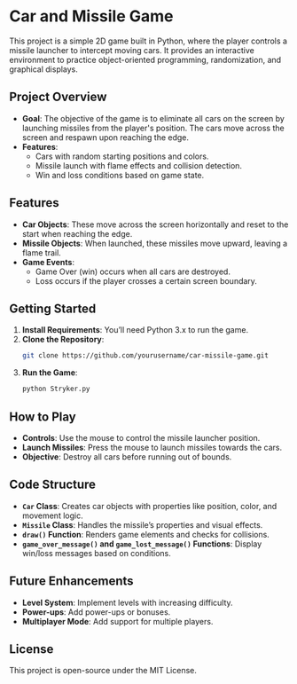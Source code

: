 # Car and Missile Game

This project is a simple 2D game built in Python, where the player controls a missile launcher to intercept moving cars. It provides an interactive environment to practice object-oriented programming, randomization, and graphical displays.

## Project Overview

- **Goal**: The objective of the game is to eliminate all cars on the screen by launching missiles from the player's position. The cars move across the screen and respawn upon reaching the edge.
- **Features**:
  - Cars with random starting positions and colors.
  - Missile launch with flame effects and collision detection.
  - Win and loss conditions based on game state.

## Features

- **Car Objects**: These move across the screen horizontally and reset to the start when reaching the edge.
- **Missile Objects**: When launched, these missiles move upward, leaving a flame trail.
- **Game Events**:
  - Game Over (win) occurs when all cars are destroyed.
  - Loss occurs if the player crosses a certain screen boundary.

## Getting Started

1. **Install Requirements**: You’ll need Python 3.x to run the game.
2. **Clone the Repository**:
    ```bash
    git clone https://github.com/yourusername/car-missile-game.git
    ```
3. **Run the Game**:
    ```bash
    python Stryker.py
    ```

## How to Play

- **Controls**: Use the mouse to control the missile launcher position.
- **Launch Missiles**: Press the mouse to launch missiles towards the cars.
- **Objective**: Destroy all cars before running out of bounds.

## Code Structure

- **`Car` Class**: Creates car objects with properties like position, color, and movement logic.
- **`Missile` Class**: Handles the missile’s properties and visual effects.
- **`draw()` Function**: Renders game elements and checks for collisions.
- **`game_over_message()` and `game_lost_message()` Functions**: Display win/loss messages based on conditions.

## Future Enhancements

- **Level System**: Implement levels with increasing difficulty.
- **Power-ups**: Add power-ups or bonuses.
- **Multiplayer Mode**: Add support for multiple players.

## License

This project is open-source under the MIT License.
